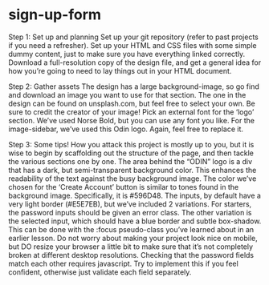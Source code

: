# sign-up-form

Step 1: Set up and planning
    Set up your git repository (refer to past projects if you need a refresher).
    Set up your HTML and CSS files with some simple dummy content, just to make sure you have everything linked correctly.
    Download a full-resolution copy of the design file, and get a general idea for how you’re going to need to lay things out in your HTML document.

Step 2: Gather assets
    The design has a large background-image, so go find and download an image you want to use for that section. The one in the design can be found on unsplash.com, but feel free to select your own. Be sure to credit the creator of your image!
    Pick an external font for the ‘logo’ section. We’ve used Norse Bold, but you can use any font you like.
    For the image-sidebar, we’ve used this Odin logo. Again, feel free to replace it.

Step 3: Some tips!
    How you attack this project is mostly up to you, but it is wise to begin by scaffolding out the structure of the page, and then tackle the various sections one by one.
    The area behind the “ODIN” logo is a div that has a dark, but semi-transparent background color. This enhances the readability of the text against the busy background image.
    The color we’ve chosen for the ‘Create Account’ button is similar to tones found in the background image. Specifically, it is #596D48.
    The inputs, by default have a very light border (#E5E7EB), but we’ve included 2 variations. For starters, the password inputs should be given an error class.
    The other variation is the selected input, which should have a blue border and subtle box-shadow. This can be done with the :focus pseudo-class you’ve learned about in an earlier lesson.
    Do not worry about making your project look nice on mobile, but DO resize your browser a little bit to make sure that it’s not completely broken at different desktop resolutions.
    Checking that the password fields match each other requires javascript. Try to implement this if you feel confident, otherwise just validate each field separately.